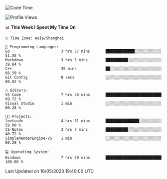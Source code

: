 <!--START_SECTION:waka-->
![Code Time](http://img.shields.io/badge/Code%20Time-926%20hrs%2021%20mins-blue)

![Profile Views](http://img.shields.io/badge/Profile%20Views-0-blue)

📊 **This Week I Spent My Time On** 

```text
🕑︎ Time Zone: Asia/Shanghai

💬 Programming Languages: 
Go                       3 hrs 57 mins       █████████████░░░░░░░░░░░░   51.55 % 
Markdown                 3 hrs 3 mins        ██████████░░░░░░░░░░░░░░░   39.84 % 
C++                      39 mins             ██░░░░░░░░░░░░░░░░░░░░░░░   08.59 % 
Git Config               0 secs              ░░░░░░░░░░░░░░░░░░░░░░░░░   00.02 % 

🔥 Editors: 
VS Code                  7 hrs 38 mins       █████████████████████████   99.72 % 
Visual Studio            1 min               ░░░░░░░░░░░░░░░░░░░░░░░░░   00.28 % 

🐱‍💻 Projects: 
leetcode                 4 hrs 31 mins       ███████████████░░░░░░░░░░   59.00 % 
CS-Notes                 3 hrs 7 mins        ██████████░░░░░░░░░░░░░░░   40.72 % 
SimpleRenderEngine-VS    1 min               ░░░░░░░░░░░░░░░░░░░░░░░░░   00.28 % 

💻 Operating System: 
Windows                  7 hrs 39 mins       █████████████████████████   100.00 % 
```


 Last Updated on 16/05/2023 19:49:00 UTC
<!--END_SECTION:waka-->